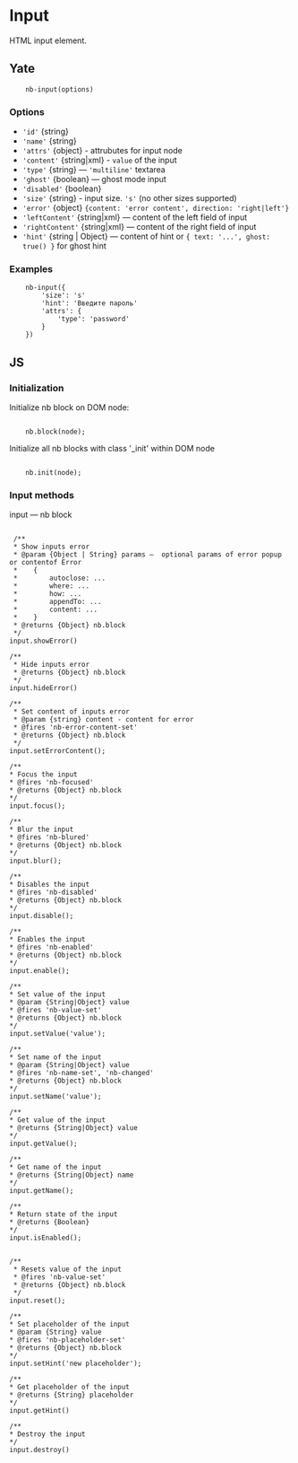 # Input

HTML input element.

## Yate

```
    nb-input(options)
```

### Options

* `'id'` {string}
* `'name'` {string}
* `'attrs'` {object} - attrubutes for input node
* `'content'` {string|xml} - `value` of the input
* `'type'` {string} — `'multiline'` textarea
* `'ghost'` {boolean} — ghost mode input
* `'disabled'` {boolean}
* `'size'` {string}  - input size. `'s'` (no other sizes supported)
* `'error'` {object} `{content: 'error content', direction: 'right|left'}`
* `'leftContent'` {string|xml} — content of the left field of input
* `'rightContent'` {string|xml} — content of the right field of input
* `'hint'` {string | Object} — content of hint or `{ text: '...', ghost: true() }` for ghost hint

### Examples

```
    nb-input({
        'size': 's'
        'hint': 'Введите пароль'
        'attrs': {
            'type': 'password'
        }
    })
```


## JS

### Initialization

Initialize nb block on DOM node:

```

    nb.block(node);

```

Initialize all nb blocks with class '_init' within DOM node

```

    nb.init(node);

```
### Input methods


input — nb block

```

 /**
 * Show inputs error
 * @param {Object | String} params —  optional params of error popup or contentof Error
 *    {
 *        autoclose: ...
 *        where: ...
 *        how: ...
 *        appendTo: ...
 *        content: ...
 *    }
 * @returns {Object} nb.block
 */
input.showError()

/**
 * Hide inputs error
 * @returns {Object} nb.block
 */
input.hideError()

/**
 * Set content of inputs error
 * @param {string} content - content for error
 * @fires 'nb-error-content-set'
 * @returns {Object} nb.block
 */
input.setErrorContent();

/**
* Focus the input
* @fires 'nb-focused'
* @returns {Object} nb.block
*/
input.focus();

/**
* Blur the input
* @fires 'nb-blured'
* @returns {Object} nb.block
*/
input.blur();

/**
* Disables the input
* @fires 'nb-disabled'
* @returns {Object} nb.block
*/
input.disable();

/**
* Enables the input
* @fires 'nb-enabled'
* @returns {Object} nb.block
*/
input.enable();

/**
* Set value of the input
* @param {String|Object} value
* @fires 'nb-value-set'
* @returns {Object} nb.block
*/
input.setValue('value');

/**
* Set name of the input
* @param {String|Object} value
* @fires 'nb-name-set', 'nb-changed'
* @returns {Object} nb.block
*/
input.setName('value');

/**
* Get value of the input
* @returns {String|Object} value
*/
input.getValue();

/**
* Get name of the input
* @returns {String|Object} name
*/
input.getName();

/**
* Return state of the input
* @returns {Boolean}
*/
input.isEnabled();


/**
 * Resets value of the input
 * @fires 'nb-value-set'
 * @returns {Object} nb.block
 */
input.reset();

/**
* Set placeholder of the input
* @param {String} value
* @fires 'nb-placeholder-set'
* @returns {Object} nb.block
*/
input.setHint('new placeholder');

/**
* Get placeholder of the input
* @returns {String} placeholder
*/
input.getHint()

/**
* Destroy the input
*/
input.destroy()

```
